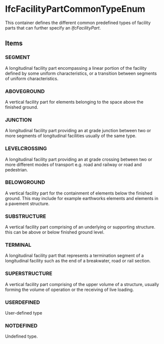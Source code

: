 # IfcFacilityPartCommonTypeEnum

This container defines the different common predefined types of facility parts that can further specify an _IfcFacilityPart_.

## Items

### SEGMENT
A longitudinal facility part encompassing a linear portion of the facility defined by some uniform characteristics, or a transition between segments of uniform characteristics.

### ABOVEGROUND
A vertical facility part for elements belonging to the space above the finished ground.

### JUNCTION
A longitudinal facility part providing an at grade junction between two or more segments of longitudinal facilities usually of the same type.

### LEVELCROSSING
A longitudinal facility part providing an at grade crossing between two or more different modes of transport e.g. road and railway or road and pedestrian.

### BELOWGROUND
A vertical facility part for the containment of elements below the finished ground. This may include for example earthworks elements and elements in a pavement structure.

### SUBSTRUCTURE
A vertical facility part comprising of an underlying or supporting structure. this can be above or below finished ground level.

### TERMINAL
A longitudinal facility part that represents a termination segment of a longitudinal facility such as the end of a breakwater, road or rail section.

### SUPERSTRUCTURE
A vertical facility part comprising of the upper volume of a structure, usually forming the volume of operation or the receiving of live loading.

### USERDEFINED
User-defined type

### NOTDEFINED
Undefined type.
